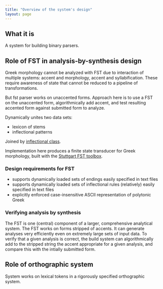 ```yaml
---
title: "Overview of the system's design"
layout: page
---
```


## What it is

A system for building binary parsers.


## Role of FST in analysis-by-synthesis design

Greek morphology cannot be analyzed with FST due to interaction of multiple systems: accent and morphology, accent and syllabification.  These require awareness of state that cannot be reduced to a pipeline of transformations.

But fst parser works on unaccented forms.  Approach here is to use a FST on the unaccented form, algorithmically add accent, and test resulting accented form against submitted form to analyze.

Dynamically unites two data sets:

- lexicon of stems
- inflectional patterns

Joined by [inflectional class](../inflection).

Implementation here produces a finite state transducer for Greek morphology, built with the [Stuttgart FST toolbox](http://www.cis.uni-muenchen.de/~schmid/tools/SFST/).


### Design requirements for FST


- supports dynamically loaded sets of endings easily specified in text files
- supports dynamically loaded sets of inflectional rules (relatively) easily specified in text files
- explicitly enforced case-insensitive ASCII representation of polytonic Greek

### Verifying analysis by synthesis

The FST is one (central) component of a larger, comprehensive analytical system.  The FST works on forms stripped of accents.  It can generate analyses very efficiently even on extremely large sets of input data.  To verify that a given analysis is correct, the build system can algorithmically add to the stripped string the accent appropriate for a given analysis, and compare this with the intially submitted form.




## Role of orthographic system

System works on lexical tokens in a rigorously specified orthographic system.
